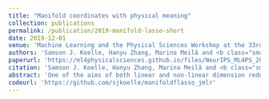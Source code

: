 ```yaml
---
title: "Manifold coordinates with physical meaning"
collection: publications
permalink: /publication/2019-manifold-lasso-short
date: 2019-12-01
venue: 'Machine Learning and the Physical Sciences Workshop at the 33rd NeuIPS'
authors: 'Samson J. Koelle, Hanyu Zhang, Marina Meilă and <b class="small-caps">Yu-Chia Chen</b>'
paperurl: 'https://ml4physicalsciences.github.io/files/NeurIPS_ML4PS_2019_45.pdf'
citation: 'Samson J. Koelle, Hanyu Zhang, Marina Meilă and <b class="small-caps">Yu-Chia Chen</b>. Manifold Coordinates with Physical Meaning. <i>Machine Learning and the Physical Sciences Workshop at the 33rd NeuIPS</i>, Vancouver, Canada, December, 2019 (To appear)'
abstract: 'One of the aims of both linear and non-linear dimension reduction is to find a reduced set of *collective variables* that describe the data manifold. While algorithms return abstract coordinates such as spaces spanned by eigenvectors of data-dependent matrices, one can often associate these with features of the data, and hence with domain-related meaning. Usually, finding these domain-related or physical meanings is done via visual inspection by an expert. Our work formulates this problem as *sparse, non-parametric, non-linear* recovery of the manifold coordinates over a user-defined dictionary of domain-related functions. We show that the original problem can be transformed into a *linear Group Lasso* problem, and demonstrate the effectiveness of the method on molecular simulation data.'
codeurl: 'https://github.com/sjkoelle/manifoldflasso_jmlr'
---
```

